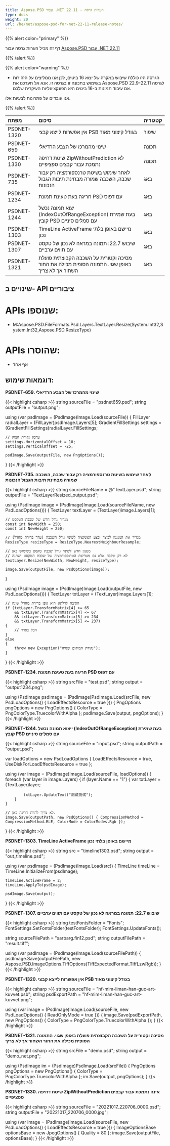 ```yaml
---
title: Aspose.PSD עבור .NET 22.11 - הערות גרסה
type: docs
weight: 20
url: /he/net/aspose-psd-for-net-22-11-release-notes/
---
```


{{% alert color="primary" %}}

דף זה מכיל הערות גרסה עבור [Aspose.PSD עבור .NET 22.11](https://www.nuget.org/packages/Aspose.PSD/)

{{% /alert %}}

{{% alert color="warning" %}}

- הגרסה הזו כוללת שיבוש במקרה של יצוא 16 ביטים, לכן אנו ממליצים על הזהירות בשימוש בתכונה זו בגרסה זו. אנא אל תעדכנו את Aspose.PSD לגרסה 22.9-22.11 אם עיבוד תמונות ב-16 ביטים היא הפונקציונליות העיקרית שלכם.

אנו עובדים על פתרונות לבעיות אלו.

{{% /alert %}}

|**מפתח**|**סיכום**|**קטגוריה**|
| :- | :- | :- |
|PSDNET-1320|אין אפשרות לייצא קבצי PSB בגודל קיצוני מאוד|שיפור|
|PSDNET-659|שינוי מהמרכז של הצבע הרדיאלי|תכונה|
|PSDNET-1330|שיטת דחיפה ZipWithoutPrediction לא נתמכת עבור קבצים ספציפיים|תכונה|
|PSDNET-735|לאחר שימוש בשיטת טרנספורמציה רק עבור שכבה, השכבה שמורה מבחינת תיבות הגבול הנכונות|באג|
|PSDNET-1234|חריגה בעת טעינת תמונת PSD עם דפוס|באג|
|PSDNET-1244|יצוא תמונה נכשל (IndexOutOfRangeException) בעת שמירת קובץ PSD עם סמלים סיניים|באג|
|PSDNET-1303|TimeLine ActiveFrame מיישם באופן בלתי נכון|באג|
|PSDNET-1307|שיבוש 22.7: תמונה במראה לא נכון של טקסט עם תווים ערביים|באג|
|PSDNET-1321|מסיכה וקטורית על השכבה הקבוצתית פועלת באופן שגוי. התמונה הסופית מכילה את החור השחור אך לא צריך|באג|


## **שינויים ב- API ציבוריים**
# **APIs שנוספו:**
- M:Aspose.PSD.FileFormats.Psd.Layers.TextLayer.Resize(System.Int32,System.Int32,Aspose.PSD.ResizeType)


# **APIs שהוסרו:**
- אף אחד


## **דוגמאות שימוש:**

**PSDNET-659. שינוי מהמרכז של הצבע הרדיאלי**

{{< highlight csharp >}}
string sourceFile = "psdnet659.psd";
string outputFile = "output.png";

using (var psdImage = (PsdImage)Image.Load(sourceFile))
{
    FillLayer radialLayer = (FillLayer)psdImage.Layers[5];
    GradientFillSettings settings = (GradientFillSettings)radialLayer.FillSettings;

    // עדכון נקודת הצוק
    settings.HorizontalOffset = 10;
    settings.VerticalOffset = -25;

    psdImage.Save(outputFile, new PngOptions());
}
{{< /highlight >}}

**PSDNET-735. לאחר שימוש בשיטת טרנספורמציה רק עבור שכבה, השכבה שמורה מבחינת תיבות הגבול הנכונות**

{{< highlight csharp >}}
string sourceFileName = @"TextLayer.psd";
string outputFile = "TextLayerResized_output.psd";

using (PsdImage image = (PsdImage)Image.Load(sourceFileName, new PsdLoadOptions()))
{
    TextLayer textLayer = (TextLayer)image.Layers[1];

    // מגדיר גודל חדש של שכבת הטקסט
    const int NewWidth = 250;
    const int NewHeight = 250;

    // מגדיר את המנגנון לכיצד יבצע הפונקציה לשינוי גודל השכבה (ערך ברירת מחדל)
    ResizeType resizeType = ResizeType.NearestNeighbourResample;

    // מנגנון חדש לשינוי גודל שכבת טקסט בשימוש כאן
    // לא רק שכבה אלא גם מטריצת הטרנספורמציה של שכבת הטקסט ישתנה
    textLayer.Resize(NewWidth, NewHeight, resizeType);

    image.Save(outputFile, new PsdOptions(image));
}

using (PsdImage image = (PsdImage)Image.Load(outputFile, new PsdLoadOptions()))
{
    TextLayer txtLayer = (TextLayer)image.Layers[1];

    // הסיבה לדלתא היא גופן ברירת מחדל שונה
    if (txtLayer.TransformMatrix[4] >= 65 
        && txtLayer.TransformMatrix[4] <= 67
        && txtLayer.TransformMatrix[5] >= 234
        && txtLayer.TransformMatrix[5] <= 237)
    {
        // הכל בסדר
    }
    else
    {
        throw new Exception("נקודת המיקום שגויה");
    }
}
{{< /highlight >}}

**PSDNET-1234. חריגה בעת טעינת תמונת PSD עם דפוס**

{{< highlight csharp >}}
string srcFile = "test.psd";
string output = "output1234.png";

using (PsdImage psdImage = (PsdImage)PsdImage.Load(srcFile,
new PsdLoadOptions() { LoadEffectsResource = true }))
{
    PngOptions pngOptions = new PngOptions() { ColorType = PngColorType.TruecolorWithAlpha };
    psdImage.Save(output, pngOptions);
}
{{< /highlight >}}

**PSDNET-1244. ייצוא תמונה נכשל (IndexOutOfRangeException) בעת שמירת קובץ PSD עם סמלים סיניים**

{{< highlight csharp >}}
string sourceFile = "input.psd";
string outputPath = "output.psd";

var loadOptions = new PsdLoadOptions
{
    LoadEffectsResource = true,
    UseDiskForLoadEffectsResource = true
};

using (var image = (PsdImage)Image.Load(sourceFile, loadOptions))
{
    foreach (var layer in image.Layers)
    {
        if (layer.Name == "1")
        {
            var txtLayer = (TextLayer)layer;

            txtLayer.UpdateText("测试测试");
        }
    }

    // לא צריך להיות חריגה כאן.
    image.Save(outputPath, new PsdOptions() { CompressionMethod = CompressionMethod.RLE, ColorMode = ColorModes.Rgb });
}
{{< /highlight >}}

**PSDNET-1303. TimeLine ActiveFrame מיישם באופן בלתי נכון**

{{< highlight csharp >}}
string src = "timeline1303.psd";
string output = "out_timeline.psd";

using (var psdImage = (PsdImage)Image.Load(src))
{
    TimeLine timeLine = TimeLine.InitializeFrom(psdImage);

    timeLine.ActiveFrame = 2;
    timeLine.ApplyTo(psdImage);

    psdImage.Save(output);
}
{{< /highlight >}}

**PSDNET-1307. שיבוש 22.7: תמונה במראה לא נכון של טקסט עם תווים ערביים**

{{< highlight csharp >}}
string testFontsFolder = "Fonts";
FontSettings.SetFontsFolder(testFontsFolder);
FontSettings.UpdateFonts();

string sourceFilePath = "sarbarg.fin12.psd";
string outputFilePath = "result.tiff";

using (var psdImage = (PsdImage)Image.Load(sourceFilePath))
{
    psdImage.Save(outputFilePath, new Aspose.PSD.ImageOptions.TiffOptions(TiffExpectedFormat.TiffLzwRgb));
}
{{< /highlight >}}

**PSDNET-1320. אין אפשרות לייצא קבצי PSB בגודל קיצוני מאוד**

{{< highlight csharp >}}
string sourceFile = "hf-mim-liman-han-guc-art-kuvvet.psb";
string psdExportPath = "hf-mim-liman-han-guc-art-kuvvet.png";

using (var image = (PsdImage)Image.Load(sourceFile, new PsdLoadOptions() { ReadOnlyMode = true }))
{
    image.Save(psdExportPath, new PngOptions() { ColorType =  PngColorType.TruecolorWithAlpha });
}
{{< /highlight >}}

**PSDNET-1321. מסיכה וקטורית על השכבה הקבוצתית פועלת באופן שגוי. התמונה הסופית מכילה את החור השחור אך לא צריך**

{{< highlight csharp >}}
string srcFile = "demo.psd";
string output = "demo_net.png";

using (PsdImage im = (PsdImage)PsdImage.Load(srcFile))
{
    PngOptions pngOptions = new PngOptions() { ColorType = PngColorType.TruecolorWithAlpha };
    im.Save(output, pngOptions);
}
{{< /highlight >}}

**PSDNET-1330. שיטת דחיפה ZipWithoutPrediction אינה נתמכת עבור קבצים ספציפיים**

{{< highlight csharp >}}
string sourceFile = "20221017_220706_0000.psd";
string outputFile = "20221017_220706_0000.jpg";

using (var image = (PsdImage)Image.Load(sourceFile, new PsdLoadOptions() { LoadEffectsResource = true }))
{
    ImageOptionsBase optionsBase = new JpegOptions() { Quality = 80 };
    image.Save(outputFile, optionsBase);
}
{{< /highlight >}}

